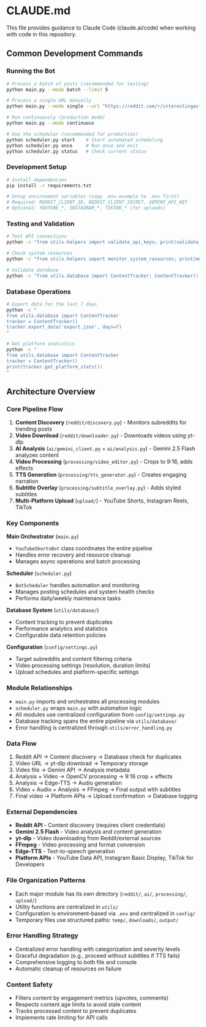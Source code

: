 # CLAUDE.md

This file provides guidance to Claude Code (claude.ai/code) when working with code in this repository.

## Common Development Commands

### Running the Bot
```bash
# Process a batch of posts (recommended for testing)
python main.py --mode batch --limit 5

# Process a single URL manually
python main.py --mode single --url "https://reddit.com/r/interestingasfuck/..."

# Run continuously (production mode)
python main.py --mode continuous

# Use the scheduler (recommended for production)
python scheduler.py start    # Start automated scheduling
python scheduler.py once     # Run once and exit
python scheduler.py status   # Check current status
```

### Development Setup
```bash
# Install dependencies
pip install -r requirements.txt

# Setup environment variables (copy .env.example to .env first)
# Required: REDDIT_CLIENT_ID, REDDIT_CLIENT_SECRET, GEMINI_API_KEY
# Optional: YOUTUBE_*, INSTAGRAM_*, TIKTOK_* (for uploads)
```

### Testing and Validation
```bash
# Test API connections
python -c "from utils.helpers import validate_api_keys; print(validate_api_keys())"

# Check system resources
python -c "from utils.helpers import monitor_system_resources; print(monitor_system_resources())"

# Validate database
python -c "from utils.database import ContentTracker; ContentTracker().get_processing_stats()"
```

### Database Operations
```bash
# Export data for the last 7 days
python -c "
from utils.database import ContentTracker
tracker = ContentTracker()
tracker.export_data('export.json', days=7)
"

# Get platform statistics
python -c "
from utils.database import ContentTracker
tracker = ContentTracker()
print(tracker.get_platform_stats())
"
```

## Architecture Overview

### Core Pipeline Flow
1. **Content Discovery** (`reddit/discovery.py`) - Monitors subreddits for trending posts
2. **Video Download** (`reddit/downloader.py`) - Downloads videos using yt-dlp
3. **AI Analysis** (`ai/gemini_client.py` + `ai/analysis.py`) - Gemini 2.5 Flash analyzes content
4. **Video Processing** (`processing/video_editor.py`) - Crops to 9:16, adds effects
5. **TTS Generation** (`processing/tts_generator.py`) - Creates engaging narration
6. **Subtitle Overlay** (`processing/subtitle_overlay.py`) - Adds styled subtitles
7. **Multi-Platform Upload** (`upload/`) - YouTube Shorts, Instagram Reels, TikTok

### Key Components

**Main Orchestrator** (`main.py`)
- `YouTubeShortsBot` class coordinates the entire pipeline
- Handles error recovery and resource cleanup
- Manages async operations and batch processing

**Scheduler** (`scheduler.py`)
- `BotScheduler` handles automation and monitoring
- Manages posting schedules and system health checks
- Performs daily/weekly maintenance tasks

**Database System** (`utils/database/`)
- Content tracking to prevent duplicates
- Performance analytics and statistics
- Configurable data retention policies

**Configuration** (`config/settings.py`)
- Target subreddits and content filtering criteria
- Video processing settings (resolution, duration limits)
- Upload schedules and platform-specific settings

### Module Relationships
- `main.py` imports and orchestrates all processing modules
- `scheduler.py` wraps `main.py` with automation logic
- All modules use centralized configuration from `config/settings.py`
- Database tracking spans the entire pipeline via `utils/database/`
- Error handling is centralized through `utils/error_handling.py`

### Data Flow
1. Reddit API → Content discovery → Database check for duplicates
2. Video URL → yt-dlp download → Temporary storage
3. Video file → Gemini API → Analysis metadata
4. Analysis + Video → OpenCV processing → 9:16 crop + effects
5. Analysis → Edge-TTS → Audio generation
6. Video + Audio + Analysis → FFmpeg → Final output with subtitles
7. Final video → Platform APIs → Upload confirmation → Database logging

### External Dependencies
- **Reddit API** - Content discovery (requires client credentials)
- **Gemini 2.5 Flash** - Video analysis and content generation
- **yt-dlp** - Video downloading from Reddit/external sources
- **FFmpeg** - Video processing and format conversion
- **Edge-TTS** - Text-to-speech generation
- **Platform APIs** - YouTube Data API, Instagram Basic Display, TikTok for Developers

### File Organization Patterns
- Each major module has its own directory (`reddit/`, `ai/`, `processing/`, `upload/`)
- Utility functions are centralized in `utils/`
- Configuration is environment-based via `.env` and centralized in `config/`
- Temporary files use structured paths: `temp/`, `downloads/`, `output/`

### Error Handling Strategy
- Centralized error handling with categorization and severity levels
- Graceful degradation (e.g., proceed without subtitles if TTS fails)
- Comprehensive logging to both file and console
- Automatic cleanup of resources on failure

### Content Safety
- Filters content by engagement metrics (upvotes, comments)
- Respects content age limits to avoid stale content
- Tracks processed content to prevent duplicates
- Implements rate limiting for API calls